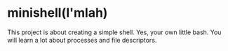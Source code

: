 # minishell(l'mlah)
This project is about creating a simple shell. Yes, your own little bash. You will learn a lot about processes and ﬁle descriptors.
